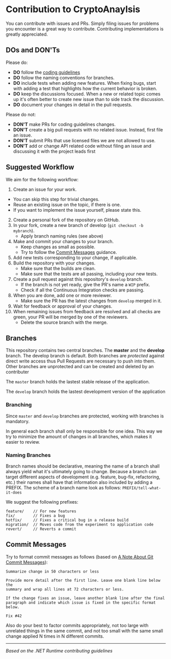 # Contribution to CryptoAnaylsis
You can contribute with issues and PRs. Simply filing issues for problems you encounter is a great 
way to contribute. Contributing implementations is greatly appreciated.

## DOs and DON'Ts
Please do:
- **DO** follow the [coding guidelines](CODING.md)
- **DO** follow the naming conventions for branches.
- **DO** include tests when adding new features. When fixing bugs, start with adding a test that highlights how the current behavior is broken.
- **DO** keep the discussions focused. When a new or related topic comes up it's often better to create new issue than to side track the discussion.
- **DO** document your changes in detail in the pull requests.

Please do not:
- **DON'T** make PRs for coding guidelines changes.
- **DON'T** create a big pull requests with no related issue. Instead, first file an issue.
- **DON'T** submit PRs that use licensed files we are not allowed to use.
- **DON'T** add or change API related code without filing an issue and discussing it with the project leads first

## Suggested Workflow

We aim for the following workflow:

1. Create an issue for your work.
  - You can skip this step for trivial changes.
  - Reuse an existing issue on the topic, if there is one.
  - If you want to implement the issue yourself, please state this. 
2. Create a personal fork of the repository on GitHub. 
3. In your fork, create a new branch of develop (`git checkout -b mybranch`).
    - Apply branch naming rules (see above)
3. Make and commit your changes to your branch.
    - Keep changes as small as possible.
    - Try to follow the [Commit Messages](#commit-messages) guidance.
4. Add new tests corresponding to your change, if applicable.
5. Build the repository with your changes.
    - Make sure that the builds are clean.
    - Make sure that the tests are all passing, including your new tests.
6. Create a pull request against this repository's `develop` branch.
    - If the branch is not yet ready, give the PR's name a `WIP` prefix. 
    - Check if all the Continuous Integration checks are passing.
7. When you are done, add one or more reviewer.
    - Make sure the PR has the latest changes from `develop` merged in it.
8. Wait for feedback or approval of your changes.
9. When remaining issues from feedback are resolved and all checks are green, your PR will be merged by one of the reviewers.
    - Delete the source branch with the merge.


## Branches

This repository contains two central branches. The **master** and the **develop** branch. The develop branch is default.
Both branches are *protected* against direct write access thus Pull Requests are necessary to push into them. 
Other branches are unprotected and can be created and deleted by an contributer

The `master` branch holds the lastest stable release of the application.

The `develop` branch holds the lastest development version of the application

### Branching
Since `master` and `develop` branches are protected, working with branches is mandatory. 

In general each branch shall only be responsible for one idea. 
This way we try to minimize the amount of changes in all branches, which makes it easier to review.

### Naming Branches
Branch names should be declarative, meaning the name of a branch shall always yield what it's ultimately going to change.
Because a branch can target different aspects of development (e.g. feature, bug-fix, refactoring, etc.) 
their names shall have that information also included by adding a PREFIX. 
The scheme of a branch name look as follows: `PREFIX/tell-what-it-does`

We suggest the following prefixes:
```
feature/    // For new features
fix/        // Fixes a bug
hotfix/     // Fixes a critical bug in a release build
migration/  // Moves code from the experiment to application code
revert/     // Reverts a commit
```

## Commit Messages

Try to format commit messages as follows (based on [A Note About Git Commit Messages](http://tbaggery.com/2008/04/19/a-note-about-git-commit-messages.html)):

```
Summarize change in 50 characters or less

Provide more detail after the first line. Leave one blank line below the
summary and wrap all lines at 72 characters or less.

If the change fixes an issue, leave another blank line after the final
paragraph and indicate which issue is fixed in the specific format
below.

Fix #42
```

Also do your best to factor commits appropriately, not too large with unrelated things in the same commit, and not too small with the same small change applied N times in N different commits.


---
*Based on the .NET Runtime contributing guidelines*
